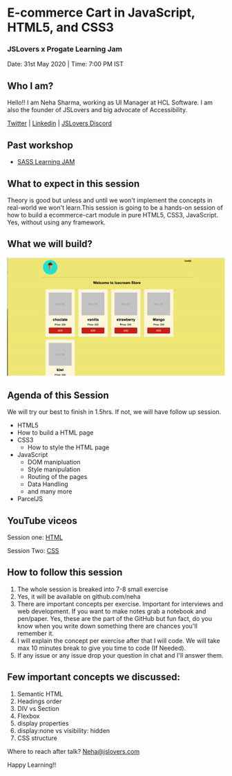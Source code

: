 # E-commerce Cart in JavaScript, HTML5, and CSS3


### JSLovers x Progate Learning Jam

Date: 31st May 2020 | Time: 7:00 PM IST


## Who I am?
Hello!! I am Neha Sharma, working as UI Manager at HCL Software. I am also the founder of JSLovers and big advocate of Accessibility.

[Twitter](https://twitter.com/hellonehha) | 
[Linkedin](https://www.linkedin.com/in/nehha) |
[JSLovers Discord](https://discord.gg/89QtcRw)

## Past workshop

- [SASS Learning JAM](https://github.com/Neha/SASS-workshop)

## What to expect in this session
Theory is good but unless and until we won't implement the concepts in real-world we won't learn.This session is going to be a hands-on session of how to build a ecommerce-cart module in pure HTML5, CSS3, JavaScript. Yes, without using any framework. 


## What we will build?

![](icecreamshop.gif)

## Agenda of this Session
We will try our best to finish in 1.5hrs. If not, we will have follow up session.

- HTML5
 - How to build a HTML page
- CSS3
  - How to style the HTML page
- JavaScript
  - DOM manipluation
  - Style manipulation
  - Routing of the pages
  - Data Handling
  - and many more
- ParcelJS

## YouTube viceos

Session one: [HTML](https://youtu.be/doIHKP4QfMc)

Session Two: [CSS](https://youtu.be/Vu0Dt14zLU8)

  ## How to follow this session
1) The whole session is breaked into 7-8 small exercise
2) Yes, it will be available on github.com/neha
3) There are important concepts per exercise. Important for interviews and web development. If
you want to make notes grab a notebook and pen/paper. 
Yes, these are the part of the GitHub but fun fact, do you know when you write down something there are chances you'll remember it.
4) I will explain the concept per exercise after that I will code. We will take max 10 minutes break to give you time to code (If Needed).
4) If any issue or any issue drop your question in chat and I'll answer them.


## Few important concepts we discussed:

1) Semantic HTML
2) Headings order
3) DIV vs Section
4) Flexbox
5) display properties
6) display:none vs visibility: hidden
7) CSS structure

Where to reach after talk? Neha@jslovers.com 

Happy Learning!!